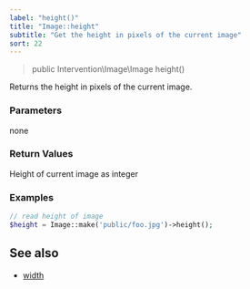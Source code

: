```yaml
---
label: "height()"
title: "Image::height"
subtitle: "Get the height in pixels of the current image"
sort: 22
---
```


> public Intervention\Image\Image height()

Returns the height in pixels of the current image.

### Parameters

none

### Return Values
Height of current image as integer

### Examples

```php
// read height of image
$height = Image::make('public/foo.jpg')->height();
```

## See also

- [width](/v2/api/width)
